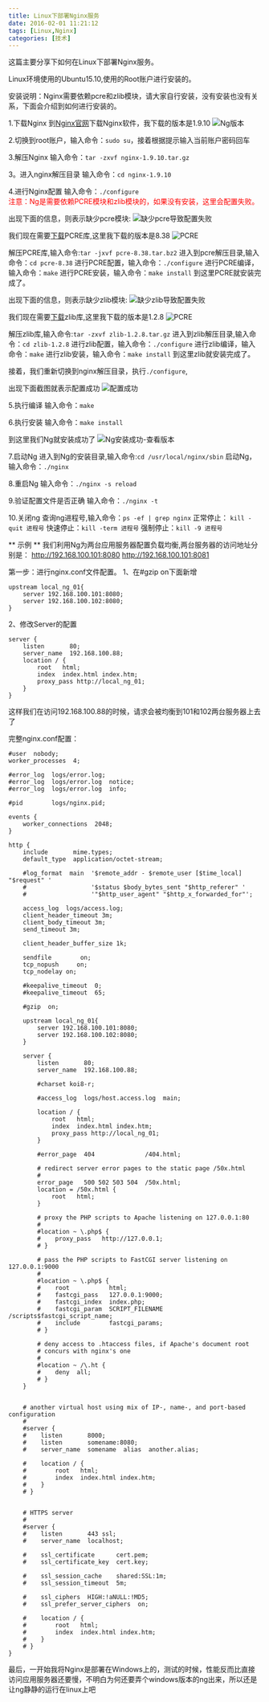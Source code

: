 ```yaml
---
title: Linux下部署Nginx服务
date: 2016-02-01 11:21:12
tags: [Linux,Nginx]
categories: [技术]
---
```

这篇主要分享下如何在Linux下部署Nginx服务。
<!--more-->
Linux环境使用的Ubuntu15.10,使用的Root账户进行安装的。

安装说明：Nginx需要依赖pcre和zlib模块，请大家自行安装，没有安装也没有关系，下面会介绍到如何进行安装的。

1.下载Nginx
到[Nginx官网](http://nginx.org)下载Nginx软件，我下载的版本是1.9.10
![Ng版本](http://7xqlat.com1.z0.glb.clouddn.com/ng_version.png)

2.切换到root账户，输入命令：`sudo su`，接着根据提示输入当前账户密码回车

3.解压Nginx
输入命令：`tar -zxvf nginx-1.9.10.tar.gz`

3。进入nginx解压目录
输入命令：`cd nginx-1.9.10`

4.进行Nginx配置
输入命令：`./configure`
<br/>
<font color="red">注意：Ng是需要依赖PCRE模块和zlib模块的，如果没有安装，这里会配置失败。</font>

出现下面的信息，则表示缺少pcre模块:
![缺少pcre导致配置失败](http://7xqlat.com1.z0.glb.clouddn.com/ng_configure_error_1.png)

我们现在需要[下载](http://sourceforge.net/projects/pcre/files/pcre/)PCRE库,这里我下载的版本是8.38
![PCRE](http://7xqlat.com1.z0.glb.clouddn.com/pcre_version.png)

解压PCRE库,输入命令:`tar -jxvf pcre-8.38.tar.bz2`
进入到pcre解压目录,输入命令：`cd pcre-8.38`
进行PCRE配置，输入命令：`./configure`
进行PCRE编译，输入命令：`make`
进行PCRE安装，输入命令：`make install`
到这里PCRE就安装完成了。

出现下面的信息，则表示缺少zlib模块:
![缺少zlib导致配置失败](http://7xqlat.com1.z0.glb.clouddn.com/ng_configure_error_2.png)

我们现在需要[下载](http://sourceforge.net/projects/libpng/files/zlib/1.2.8/zlib-1.2.8.tar.gz)zlib库,这里我下载的版本是1.2.8
![PCRE](http://7xqlat.com1.z0.glb.clouddn.com/zlib_version.png)

解压zlib库,输入命令:`tar -zxvf zlib-1.2.8.tar.gz`
进入到zlib解压目录,输入命令：`cd zlib-1.2.8`
进行zlib配置，输入命令：`./configure`
进行zlib编译，输入命令：`make`
进行zlib安装，输入命令：`make install`
到这里zlib就安装完成了。

接着，我们重新切换到nginx解压目录，执行`./configure`,

出现下面截图就表示配置成功
![配置成功](http://7xqlat.com1.z0.glb.clouddn.com/ng_configure_success.png)

5.执行编译
输入命令：`make`

6.执行安装
输入命令：`make install`

到这里我们Ng就安装成功了
![Ng安装成功-查看版本](http://7xqlat.com1.z0.glb.clouddn.com/ng_install_success_01.png)

7.启动Ng
进入到Ng的安装目录,输入命令:`cd /usr/local/nginx/sbin`
启动Ng，输入命令：`./nginx`

8.重启Ng
输入命令：`./nginx -s reload`

9.验证配置文件是否正确
输入命令：`./nginx -t`

10.关闭ng
查询ng进程号,输入命令：`ps -ef | grep nginx`
正常停止： `kill -quit 进程号`
快速停止：`kill -term 进程号`
强制停止：`kill -9 进程号`

** 示例 **
我们利用Ng为两台应用服务器配置负载均衡,两台服务器的访问地址分别是：
http://192.168.100.101:8080
http://192.168.100.101:8081

第一步：进行nginx.conf文件配置。
1、在#gzip on下面新增
~~~nginx
upstream local_ng_01{
	server 192.168.100.101:8080;
	server 192.168.100.102:8080;
}
~~~
2、修改Server的配置
~~~nginx
server {
    listen       80;
    server_name  192.168.100.88;
	location / {
        root   html;
        index  index.html index.htm;
    	proxy_pass http://local_ng_01;
    }
}
~~~

这样我们在访问192.168.100.88的时候，请求会被均衡到101和102两台服务器上去了

完整nginx.conf配置：
~~~nginx
#user  nobody;
worker_processes  4;

#error_log  logs/error.log;
#error_log  logs/error.log  notice;
#error_log  logs/error.log  info;

#pid        logs/nginx.pid;

events {
    worker_connections  2048;
}

http {
    include       mime.types;
    default_type  application/octet-stream;

    #log_format  main  '$remote_addr - $remote_user [$time_local] "$request" '
    #                  '$status $body_bytes_sent "$http_referer" '
    #                  '"$http_user_agent" "$http_x_forwarded_for"';

    access_log  logs/access.log;
    client_header_timeout 3m;
    client_body_timeout 3m;
    send_timeout 3m;

    client_header_buffer_size 1k;

    sendfile        on;
    tcp_nopush     on;
    tcp_nodelay on;

    #keepalive_timeout  0;
    #keepalive_timeout  65;

    #gzip  on;

	upstream local_ng_01{
		server 192.168.100.101:8080;
		server 192.168.100.102:8080;
	}

    server {
        listen       80;
   		server_name  192.168.100.88;

        #charset koi8-r;

        #access_log  logs/host.access.log  main;

		location / {
	        root   html;
	        index  index.html index.htm;
	    	proxy_pass http://local_ng_01;
	    }

        #error_page  404              /404.html;

        # redirect server error pages to the static page /50x.html
        #
        error_page   500 502 503 504  /50x.html;
        location = /50x.html {
            root   html;
        }

        # proxy the PHP scripts to Apache listening on 127.0.0.1:80
        #
        #location ~ \.php$ {
        #    proxy_pass   http://127.0.0.1;
        # }

        # pass the PHP scripts to FastCGI server listening on 127.0.0.1:9000
        #
        #location ~ \.php$ {
        #    root           html;
        #    fastcgi_pass   127.0.0.1:9000;
        #    fastcgi_index  index.php;
        #    fastcgi_param  SCRIPT_FILENAME  /scripts$fastcgi_script_name;
        #    include        fastcgi_params;
        # }

        # deny access to .htaccess files, if Apache's document root
        # concurs with nginx's one
        #
        #location ~ /\.ht {
        #    deny  all;
        # }
    }


    # another virtual host using mix of IP-, name-, and port-based configuration
    #
    #server {
    #    listen       8000;
    #    listen       somename:8080;
    #    server_name  somename  alias  another.alias;

    #    location / {
    #        root   html;
    #        index  index.html index.htm;
    #    }
    # }


    # HTTPS server
    #
    #server {
    #    listen       443 ssl;
    #    server_name  localhost;

    #    ssl_certificate      cert.pem;
    #    ssl_certificate_key  cert.key;

    #    ssl_session_cache    shared:SSL:1m;
    #    ssl_session_timeout  5m;

    #    ssl_ciphers  HIGH:!aNULL:!MD5;
    #    ssl_prefer_server_ciphers  on;

    #    location / {
    #        root   html;
    #        index  index.html index.htm;
    #    }
    # }
}
~~~

最后，一开始我将Nginx是部署在Windows上的，测试的时候，性能反而比直接访问应用服务器还要慢，不明白为何还要弄个windows版本的ng出来，所以还是让ng静静的运行在linux上吧

<!-- 切换到root账户
sudo su

删除目录
rm -rf

删除文件
rm -f -->